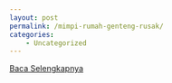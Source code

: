 ```yaml
---
layout: post
permalink: /mimpi-rumah-genteng-rusak/
categories:
    - Uncategorized
---
```


[Baca Selengkapnya](/08)